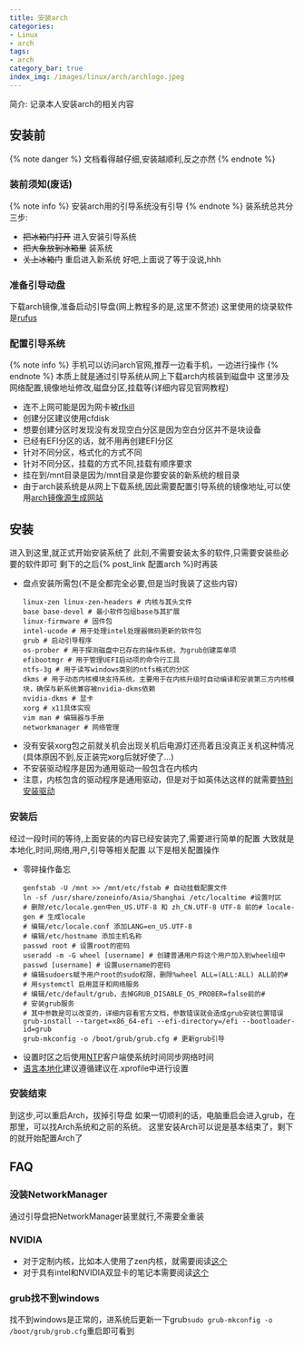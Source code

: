 ```yaml
---
title: 安装arch
categories:
- Linux
- arch
tags:
- arch
category_bar: true
index_img: /images/linux/arch/archlogo.jpeg
---
```

简介: 记录本人安装arch的相关内容
<!-- more -->
## 安装前
{% note danger %}
文档看得越仔细,安装越顺利,反之亦然
{% endnote %}
### 装前须知(废话)
{% note info %}
安装arch用的引导系统没有引导
{% endnote %}
装系统总共分三步:
* ~~把冰箱门打开~~ 进入安装引导系统
* ~~把大象放到冰箱里~~ 装系统
* ~~关上冰箱门~~ 重启进入新系统
好吧,上面说了等于没说,hhh
### 准备引导动盘
下载arch镜像,准备启动引导盘(网上教程多的是,这里不赘述)
这里使用的烧录软件是[rufus](https://rufus.ie/en/#)
### 配置引导系统
{% note info %}
手机可以访问arch官网,推荐一边看手机，一边进行操作
{% endnote %}
本质上就是通过引导系统从网上下载arch内核装到磁盘中
这里涉及网络配置,镜像地址修改,磁盘分区,挂载等(详细内容见官网教程)
* 连不上网可能是因为网卡被[rfkill](https://wiki.archlinux.org/title/Network_configuration/Wireless#Rfkill_caveat)
* 创建分区建议使用cfdisk
* 想要创建分区时发现没有发现空白分区是因为空白分区并不是块设备
* 已经有EFI分区的话，就不用再创建EFI分区
* 针对不同分区，格式化的方式不同
* 针对不同分区，挂载的方式不同,挂载有顺序要求
* 挂在到/mnt目录是因为/mnt目录是你要安装的新系统的根目录
* 由于arch装系统是从网上下载系统,因此需要配置引导系统的镜像地址,可以使用[arch镜像源生成网站](https://archlinux.org/mirrorlist/)
## 安装
进入到这里,就正式开始安装系统了
此刻,不需要安装太多的软件,只需要安装些必要的软件即可
剩下的之后{% post_link 配置arch %}时再装
* 盘点安装所需包(不是全都完全必要,但是当时我装了这些内容)
  ```
  linux-zen linux-zen-headers # 内核与其头文件
  base base-devel # 最小软件包组base与其扩展
  linux-firmware # 固件包
  intel-ucode # 用于处理intel处理器微码更新的软件包
  grub # 启动引导程序
  os-prober # 用于探测磁盘中已存在的操作系统，为grub创建菜单项
  efibootmgr # 用于管理UEFI启动项的命令行工具
  ntfs-3g # 用于读写windows类别的ntfs格式的分区
  dkms # 用于动态内核模块支持系统，主要用于在内核升级时自动编译和安装第三方内核模块，确保与新系统兼容被nvidia-dkms依赖
  nvidia-dkms # 显卡
  xorg # x11具体实现
  vim man # 编辑器与手册
  networkmanager # 网络管理
  ```
* 没有安装xorg包之前就关机会出现关机后电源灯还亮着且没真正关机这种情况(具体原因不到,反正装完xorg后就好使了...)
* 不安装驱动程序是因为通用驱动一般包含在内核内
* 注意，内核包含的驱动程序是通用驱动，但是对于如英伟达这样的就需要[特别安装驱动](#NVIDIA)
### 安装后
经过一段时间的等待,上面安装的内容已经安装完了,需要进行简单的配置
大致就是本地化,时间,网络,用户,引导等相关配置
以下是相关配置操作
* 零碎操作备忘
  ```
  genfstab -U /mnt >> /mnt/etc/fstab # 自动挂载配置文件
  ln -sf /usr/share/zoneinfo/Asia/Shanghai /etc/localtime #设置时区
  # 删除/etc/locale.gen中en_US.UTF-8 和 zh_CN.UTF-8 UTF-8 前的# locale-gen # 生成locale
  # 编辑/etc/locale.conf 添加LANG=en_US.UTF-8
  # 编辑/etc/hostname 添加主机名称
  passwd root # 设置root的密码
  useradd -m -G wheel [username] # 创建普通用户将这个用户加入到wheel组中
  passwd [username] # 设置username的密码
  # 编辑sudoers赋予用户root的sudo权限，删除%wheel ALL=(ALL:ALL) ALL前的#
  # 用systemctl 启用蓝牙和网络服务
  # 编辑/etc/default/grub，去掉GRUB_DISABLE_OS_PROBER=false前的#
  # 安装grub服务
  # 其中参数是可以改变的，详细内容看官方文档，参数错误就会造成grub安装位置错误
  grub-install --target=x86_64-efi --efi-directory=/efi --bootloader-id=grub
  grub-mkconfig -o /boot/grub/grub.cfg # 更新grub引导
  ```
* 设置时区之后使用[NTP](https://en.wikipedia.org/wiki/Network_Time_Protocol)客户端使系统时间同步网络时间
* [语言本地化](https://wiki.archlinuxcn.org/wiki/%E7%AE%80%E4%BD%93%E4%B8%AD%E6%96%87%E6%9C%AC%E5%9C%B0%E5%8C%96)建议遵循建议在.xprofile中进行设置
### 安装结束
到这步,可以重启Arch，拔掉引导盘
如果一切顺利的话，电脑重启会进入grub，在那里，可以找Arch系统和之前的系统。
这里安装Arch可以说是基本结束了，剩下的就开始配置Arch了
## FAQ
### 没装NetworkManager
通过引导盘把NetworkManager装里就行,不需要全重装
### NVIDIA
* 对于定制内核，比如本人使用了zen内核，就需要阅读[这个](https://wiki.archlinuxcn.org/wiki/NVIDIA#%E5%AE%9A%E5%88%B6%E5%86%85%E6%A0%B8)
* 对于具有intel和NVIDIA双显卡的笔记本需要阅读[这个](https://wiki.archlinuxcn.org/wiki/NVIDIA_Optimus)
### grub找不到windows
找不到windows是正常的，进系统后更新一下grub`sudo grub-mkconfig -o /boot/grub/grub.cfg`重启即可看到

